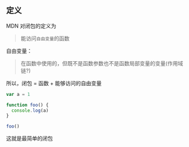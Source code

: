 ## 定义

MDN 对闭包的定义为

> 能访问`自由变量`的函数

自由变量：

> 在函数中使用的，但既不是函数参数也不是函数局部变量的变量(作用域链?)

所以，闭包 = 函数 + 能够访问的自由变量

```javascript
var a = 1

function foo() {
  console.log(a)
}

foo()
```

这就是最简单的闭包
